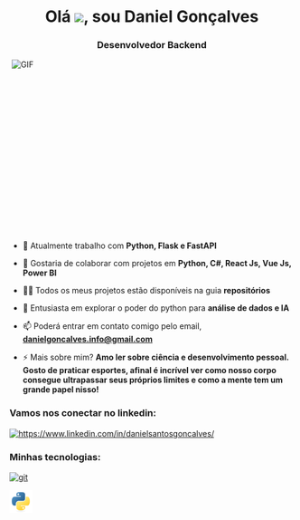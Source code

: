 <h1 align="center">Olá <img src="https://media.giphy.com/media/hvRJCLFzcasrR4ia7z/giphy.gif" width="25px">, sou Daniel Gonçalves</h1>
<h3 align="center">Desenvolvedor Backend</h3>


  <img align="right" alt="GIF" src="https://github.com/abhisheknaiidu/abhisheknaiidu/blob/master/code.gif?raw=true" width="500" height="320" />


- 🔭 Atualmente trabalho com **Python, Flask e FastAPI**

- 👯 Gostaria de colaborar com projetos em **Python, C#, React Js, Vue Js, Power BI**

- 👨‍💻 Todos os meus projetos estão disponíveis na guia **repositórios**

- 💬 Entusiasta em explorar o poder do python para **análise de dados e IA**

- 📫 Poderá entrar em contato comigo pelo email, **danielgoncalves.info@gmail.com**

- ⚡ Mais sobre mim? **Amo ler sobre ciência e desenvolvimento pessoal. Gosto de praticar esportes, afinal é incrível ver como nosso corpo consegue ultrapassar seus próprios limites e como a mente tem um grande papel nisso!**

<h3 align="left">Vamos nos conectar no linkedin:</h3>
<p align="left">
<a href="https://www.linkedin.com/in/danielsantosgoncalves/" target="blank"><img align="center" src="https://raw.githubusercontent.com/rahuldkjain/github-profile-readme-generator/master/src/images/icons/Social/linked-in-alt.svg" alt="https://www.linkedin.com/in/danielsantosgoncalves/" height="30" width="40" /></a>
</p>

<h3 align="left">Minhas tecnologias: </h3>
<p align="left">  
<a href="https://git-scm.com/" target="_blank"> <img src="https://www.vectorlogo.zone/logos/git-scm/git-scm-icon.svg" alt="git" width="40" height="40"/> </a> 

</a> <a href="https://www.python.org" target="_blank"> <img src="https://raw.githubusercontent.com/devicons/devicon/master/icons/python/python-original.svg" alt="python" width="40" height="40"/> 

